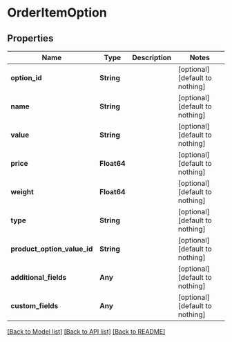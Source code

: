 # OrderItemOption


## Properties
Name | Type | Description | Notes
------------ | ------------- | ------------- | -------------
**option_id** | **String** |  | [optional] [default to nothing]
**name** | **String** |  | [optional] [default to nothing]
**value** | **String** |  | [optional] [default to nothing]
**price** | **Float64** |  | [optional] [default to nothing]
**weight** | **Float64** |  | [optional] [default to nothing]
**type** | **String** |  | [optional] [default to nothing]
**product_option_value_id** | **String** |  | [optional] [default to nothing]
**additional_fields** | **Any** |  | [optional] [default to nothing]
**custom_fields** | **Any** |  | [optional] [default to nothing]


[[Back to Model list]](../README.md#models) [[Back to API list]](../README.md#api-endpoints) [[Back to README]](../README.md)


